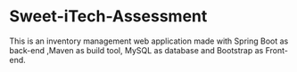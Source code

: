 # Sweet-iTech-Assessment
This is an inventory management web application made with Spring Boot as back-end ,Maven as build tool, MySQL as database and Bootstrap as Front-end.
